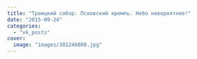 ```yaml
---
title: "Троицкий собор. Псковский кремль. Небо невероятное!"
date: "2015-09-24"
categories: 
  - "vk_posts"
cover:
  image: "images/381246088.jpg"
---
```



